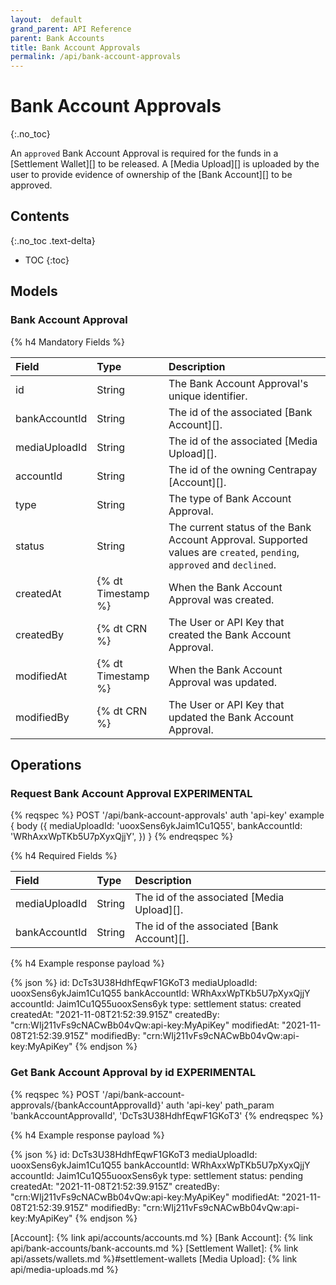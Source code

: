 ```yaml
---
layout:  default
grand_parent: API Reference
parent: Bank Accounts
title: Bank Account Approvals
permalink: /api/bank-account-approvals
---
```


# Bank Account Approvals
{:.no_toc}

An `approved` Bank Account Approval is required for the funds in a [Settlement Wallet][] to be released. A [Media Upload][] is uploaded by the user to provide evidence of ownership of the [Bank Account][] to be approved.

## Contents
{:.no_toc .text-delta}

* TOC
{:toc}

## Models

### Bank Account Approval
{% h4 Mandatory Fields %}

|     Field     |        Type        |                                                      Description                                                       |
| :------------ | :----------------- | :--------------------------------------------------------------------------------------------------------------------- |
| id            | String             | The Bank Account Approval's unique identifier.                                                                         |
| bankAccountId | String             | The id of the associated [Bank Account][].                                                                             |
| mediaUploadId | String             | The id of the associated [Media Upload][].                                                                             |
| accountId     | String             | The id of the owning Centrapay [Account][].                                                                            |
| type          | String             | The type of Bank Account Approval.                                                                                     |
| status        | String             | The current status of the Bank Account Approval. Supported values are `created`, `pending`, `approved` and `declined`. |
| createdAt     | {% dt Timestamp %} | When the Bank Account Approval was created.                                                                            |
| createdBy     | {% dt CRN %}       | The User or API Key that created the Bank Account Approval.                                                            |
| modifiedAt    | {% dt Timestamp %} | When the Bank Account Approval was updated.                                                                            |
| modifiedBy    | {% dt CRN %}       | The User or API Key that updated the Bank Account Approval.                                                            |

## Operations

### Request Bank Account Approval **EXPERIMENTAL**
{% reqspec %}
  POST '/api/bank-account-approvals'
  auth 'api-key'
  example {
    body ({
      mediaUploadId: 'uooxSens6ykJaim1Cu1Q55',
      bankAccountId: 'WRhAxxWpTKb5U7pXyxQjjY',
    })
  }
{% endreqspec %}

{% h4 Required Fields %}

|     Field     |  Type  |                Description                 |
| :------------ | :----- | :----------------------------------------- |
| mediaUploadId | String | The id of the associated [Media Upload][]. |
| bankAccountId | String | The id of the associated [Bank Account][]. |

{% h4 Example response payload %}

{% json %}
id: DcTs3U38HdhfEqwF1GKoT3
mediaUploadId: uooxSens6ykJaim1Cu1Q55
bankAccountId: WRhAxxWpTKb5U7pXyxQjjY
accountId: Jaim1Cu1Q55uooxSens6yk
type: settlement
status: created
createdAt: "2021-11-08T21:52:39.915Z"
createdBy: "crn:WIj211vFs9cNACwBb04vQw:api-key:MyApiKey"
modifiedAt: "2021-11-08T21:52:39.915Z"
modifiedBy: "crn:WIj211vFs9cNACwBb04vQw:api-key:MyApiKey"
{% endjson %}

### Get Bank Account Approval by id **EXPERIMENTAL**
{% reqspec %}
  POST '/api/bank-account-approvals/{bankAccountApprovalId}'
  auth 'api-key'
  path_param 'bankAccountApprovalId', 'DcTs3U38HdhfEqwF1GKoT3'
{% endreqspec %}

{% h4 Example response payload %}

{% json %}
id: DcTs3U38HdhfEqwF1GKoT3
mediaUploadId: uooxSens6ykJaim1Cu1Q55
bankAccountId: WRhAxxWpTKb5U7pXyxQjjY
accountId: Jaim1Cu1Q55uooxSens6yk
type: settlement
status: pending
createdAt: "2021-11-08T21:52:39.915Z"
createdBy: "crn:WIj211vFs9cNACwBb04vQw:api-key:MyApiKey"
modifiedAt: "2021-11-08T21:52:39.915Z"
modifiedBy: "crn:WIj211vFs9cNACwBb04vQw:api-key:MyApiKey"
{% endjson %}

[Account]: {% link api/accounts/accounts.md %}
[Bank Account]: {% link api/bank-accounts/bank-accounts.md %}
[Settlement Wallet]: {% link api/assets/wallets.md %}#settlement-wallets
[Media Upload]: {% link api/media-uploads.md %}
